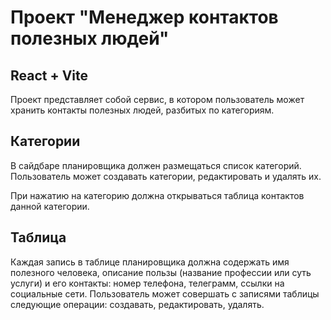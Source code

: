 

# Проект "Менеджер контактов полезных людей"
## React + Vite


 Проект представляет собой сервис, в котором пользователь может хранить контакты полезных людей,
 разбитых по категориям.

## Категории
 В сайдбаре планировщика должен размещаться список категорий. Пользователь может создавать категории,
 редактировать и удалять их.

 При нажатию на категорию должна открываться таблица контактов данной категории.

## Таблица
 Каждая запись в таблице планировщика должна содержать имя полезного человека, описание пользы
 (название профессии или суть услуги) и его контакты: номер телефона, телеграмм, ссылки на социальные сети.
 Пользователь может совершать с записями таблицы следующие операции: создавать, редактировать, удалять.